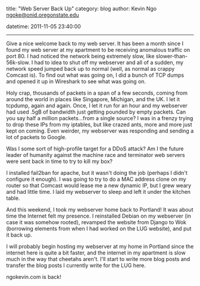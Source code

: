 title: "Web Server Back Up"
category: blog
author: Kevin Ngo <ngoke@onid.oregonstate.edu>

datetime: 2011-11-05 23:40:00

---

Give a nice welcome back to my web server. It has been a month since I found my
web server at my apartment to be receiving anomalous traffic on port 80. I had
noticed the network being extremely slow, like slower-than-56k-slow. I had to
idea to shut off my webserver and all of a sudden, my network speed jumped back
up to normal (well, as normal as crappy Comcast is). To find out what was going
on, I did a bunch of TCP dumps and opened it up in Wireshark to see what was
going on.

Holy crap, thousands of packets in a span of a few seconds, coming from around
the world in places like Singapore, Michigan, and the UK. I let it tcpdump,
again and again. Once, I let it run for an hour and my webserver had used .5gB
of bandwidth just getting pounded by empty packets. Can you say half a million
packets...from a single source? I was in a frenzy trying to drop these IPs from
my iptables, but like crazed ants, more and more just kept on coming. Even
weirder, my webserver was responding and sending a lot of packets to Google.

Was I some sort of high-profile target for a DDoS attack? Am I the future
leader of humanity against the machine race and terminator web servers were
sent back in time to try to kill my box?

I installed fail2ban for apache, but it wasn't doing the job (perhaps I didn't
configure it enough). I was going to try to do a MAC address clone on my router
so that Comcast would lease me a new dynamic IP, but I grew weary and had
little time.  I laid my webserver to sleep and left it under the kitchen table.

And this weekend, I took my webserver home back to Portland! It was about time
the Internet felt my presence. I reinstalled Debian on my webserver (in case it
was somehow rooted), revamped the website from Django to Wok (borrowing
elements from when I had worked on the LUG website), and put it back up. 

I will probably begin hosting my webserver at my home in Portland since the
internet here is quite a bit faster, and the internet in my apartment is slow
much in the way that cheetahs aren't. I'll start to write more blog posts and 
transfer the blog posts I currently write for the LUG here.

ngokevin.com is back!

